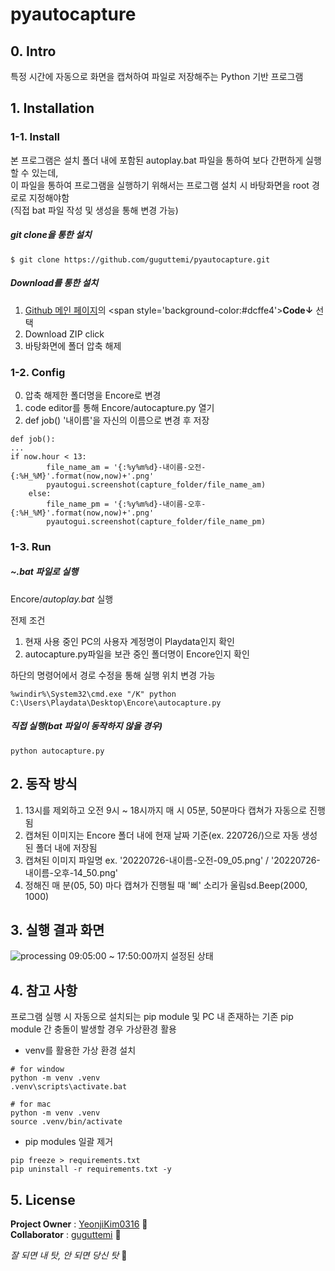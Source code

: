 # pyautocapture

## 0. Intro
특정 시간에 자동으로 화면을 캡쳐하여 파일로 저장해주는 Python 기반 프로그램

## 1. Installation

### 1-1. Install

본 프로그램은 설치 폴더 내에 포함된 autoplay.bat 파일을 통하여 보다 간편하게 실행할 수 있는데,<br>
이 파일을 통하여 프로그램을 실행하기 위해서는 프로그램 설치 시 바탕화면을 root 경로로 지정해야함<br>
(직접 bat 파일 작성 및 생성을 통해 변경 가능)

##### git clone을 통한 설치 
```
$ git clone https://github.com/guguttemi/pyautocapture.git
```

##### Download를 통한 설치
1. [Github 메인 페이지]([https://github.com/guguttemi](https://github.com/guguttemi/pyautocapture))의 <span style='background-color:#dcffe4'>**Code&darr;**</span> 선택
2. Download ZIP click
3. 바탕화면에 폴더 압축 해제

### 1-2. Config
0. 압축 해제한 폴더명을 Encore로 변경
1. code editor를 통해 Encore/autocapture.py 열기
2. def job() '내이름'을 자신의 이름으로 변경 후 저장
```
def job():
...
if now.hour < 13:
        file_name_am = '{:%y%m%d}-내이름-오전-{:%H_%M}'.format(now,now)+'.png'
        pyautogui.screenshot(capture_folder/file_name_am) 
    else:
        file_name_pm = '{:%y%m%d}-내이름-오후-{:%H_%M}'.format(now,now)+'.png'
        pyautogui.screenshot(capture_folder/file_name_pm)
```

### 1-3. Run
##### ~.bat 파일로 실행
Encore/_autoplay.bat_ 실행<br>

전제 조건
1. 현재 사용 중인 PC의 사용자 계정명이 Playdata인지 확인
2. autocapture.py파일을 보관 중인 폴더명이 Encore인지 확인<br>

하단의 명령어에서 경로 수정을 통해 실행 위치 변경 가능
```
%windir%\System32\cmd.exe "/K" python C:\Users\Playdata\Desktop\Encore\autocapture.py
```

##### 직접 실행(bat 파일이 동작하지 않을 경우)
```
python autocapture.py
```

## 2. 동작 방식

1. 13시를 제외하고 오전 9시 ~ 18시까지 매 시 05분, 50분마다 캡쳐가 자동으로 진행됨<br>
2. 캡쳐된 이미지는 Encore 폴더 내에 현재 날짜 기준(ex. 220726/)으로 자동 생성된 폴더 내에 저장됨<br>
3. 캡쳐된 이미지 파일명 ex. '20220726-내이름-오전-09_05.png' / '20220726-내이름-오후-14_50.png'
4. 정해진 매 분(05, 50) 마다 캡쳐가 진행될 때 '삐' 소리가 울림sd.Beep(2000, 1000)

## 3. 실행 결과 화면
![processing](https://user-images.githubusercontent.com/88642403/181045855-9ff5666c-4437-4e9c-a02e-8bec661919a9.png)
09:05:00 ~ 17:50:00까지 설정된 상태

## 4. 참고 사항
프로그램 실행 시 자동으로 설치되는 pip module 및 PC 내 존재하는 기존 pip module 간 충돌이 발생할 경우 가상환경 활용

- venv를 활용한 가상 환경 설치
```
# for window
python -m venv .venv
.venv\scripts\activate.bat 

# for mac
python -m venv .venv
source .venv/bin/activate
```
- pip modules 일괄 제거
```
pip freeze > requirements.txt
pip uninstall -r requirements.txt -y
```

## 5. License

**Project Owner** :  [YeonjiKim0316](https://github.com/YeonjiKim0316) :dog:
<br>**Collaborator** : [guguttemi](https://github.com/guguttemi) :octopus:

*잘 되면 내 탓, 안 되면 당신 탓* :ghost:
